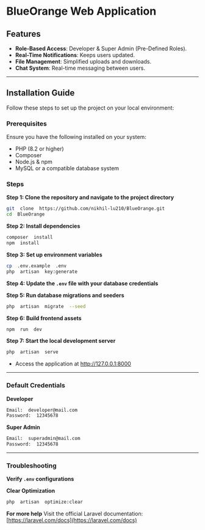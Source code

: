 # BlueOrange Web Application

## Features
-  **Role-Based Access**: Developer & Super Admin (Pre-Defined Roles).
-  **Real-Time Notifications**: Keeps users updated.
-  **File Management**: Simplified uploads and downloads.
-  **Chat System**: Real-time messaging between users.
---

## Installation Guide
Follow these steps to set up the project on your local environment:

### Prerequisites
Ensure you have the following installed on your system:
- PHP (8.2 or higher)
- Composer
- Node.js & npm
- MySQL or a compatible database system

### Steps
**Step 1: Clone the repository and navigate to the project directory**
```bash
git  clone  https://github.com/nikhil-lu210/BlueOrange.git
cd  BlueOrange
```

**Step 2: Install dependencies**
```bash
composer  install
npm  install
```

**Step 3: Set up environment variables**
```bash
cp  .env.example  .env
php  artisan  key:generate
```

**Step 4: Update the `.env` file with your database credentials**

**Step 5: Run database migrations and seeders**
```bash
php  artisan  migrate  --seed
```

**Step 6: Build frontend assets**
```bash
npm  run  dev
```

**Step 7: Start the local development server**
```bash
php  artisan  serve
```

- Access the application at http://127.0.0.1:8000
---

### Default Credentials
**Developer**
```bash
Email:  developer@mail.com
Password:  12345678
```

**Super Admin**
```bash
Email:  superadmin@mail.com
Password:  12345678
```
---

### Troubleshooting
**Verify `.env` configurations**

**Clear Optimization**
```bash
php  artisan  optimize:clear
```

**For more help**
Visit the official Laravel documentation: [https://laravel.com/docs](https://laravel.com/docs)